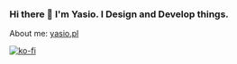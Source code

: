### Hi there 👋 I'm Yasio. I Design and Develop things.

About me: [yasio.pl](https://yasio.pl)

[![ko-fi](https://www.ko-fi.com/img/githubbutton_sm.svg)](https://ko-fi.com/S6S82QDOW)

<!--
**YasiOnFire/YasiOnFire** is a ✨ _special_ ✨ repository because its `README.md` (this file) appears on your GitHub profile.

Here are some ideas to get you started:

- 🔭 I’m currently working on ...
- 🌱 I’m currently learning ...
- 👯 I’m looking to collaborate on ...
- 🤔 I’m looking for help with ...
- 💬 Ask me about ...
- 📫 How to reach me: ...
- 😄 Pronouns: ...
- ⚡ Fun fact: ...
-->
